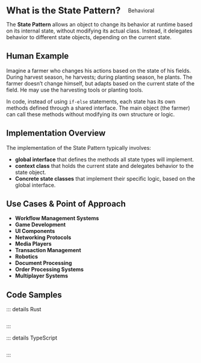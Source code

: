 <div style="display: flex; align-items: center;">
  <h1 style="margin: 0; font-size: 24px;">What is the State Pattern?</h1>
  <div style="border: 1px solid var(--vp-c-brand-1); border-radius: 15px; background-color: transparent; color: var(--vp-c-brand-1); padding: 5px 10px; display: inline-block; font-size: 14px; margin-left: 10px;">
    Behavioral
  </div>
</div>

The **State Pattern** allows an object to change its behavior at runtime based on its internal state, without modifying its actual class. Instead, it delegates behavior to different state objects, depending on the current state.

## Human Example

Imagine a farmer who changes his actions based on the state of his fields. During harvest season, he harvests; during planting season, he plants. The farmer doesn’t change himself, but adapts based on the current state of the field.
He may use the harvesting tools or planting tools.

In code, instead of using `if-else` statements, each state has its own methods defined through a shared interface. The main object (the farmer) can call these methods without modifying its own structure or logic.

## Implementation Overview

The implementation of the State Pattern typically involves:

- **global interface** that defines the methods all state types will implement.
- **context class** that holds the current state and delegates behavior to the state object.
- **Concrete state classes** that implement their specific logic, based on the global interface.

## Use Cases & Point of Approach

- **Workflow Management Systems**
- **Game Development**
- **UI Components**
- **Networking Protocols**
- **Media Players**
- **Transaction Management**
- **Robotics**
- **Document Processing**
- **Order Processing Systems**
- **Multiplayer Systems**


## Code Samples

::: details Rust

``` rust

```

:::

::: details TypeScript

``` typescript 

```
:::
